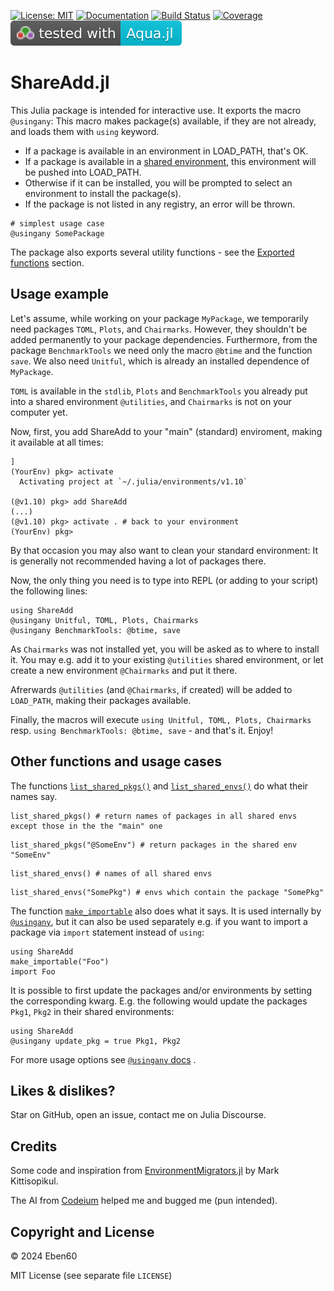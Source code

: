 [![License: MIT](https://img.shields.io/badge/License-MIT-yellow.svg)](https://opensource.org/licenses/MIT)
[![Documentation](https://img.shields.io/badge/docs-stable-blue.svg)](https://eben60.github.io/ShareAdd.jl/) 
[![Build Status](https://github.com/Eben60/ShareAdd.jl/workflows/CI/badge.svg)](https://github.com/Eben60/ShareAdd.jl/actions?query=workflow%3ACI) 
[![Coverage](https://codecov.io/gh/Eben60/ShareAdd.jl/branch/main/graph/badge.svg)](https://codecov.io/gh/Eben60/ShareAdd.jl) 
[![Aqua QA](https://raw.githubusercontent.com/JuliaTesting/Aqua.jl/master/badge.svg)](https://github.com/JuliaTesting/Aqua.jl)


# ShareAdd.jl

This Julia package is intended for interactive use. It exports the macro `@usingany`: This macro makes package(s) available, if they are not already, and loads them with `using` keyword.

- If a package is available in an environment in LOAD_PATH, that's OK.
- If a package is available in a [shared environment](https://pkgdocs.julialang.org/v1/environments/#Shared-environments), this environment will be pushed into LOAD_PATH.
- Otherwise if it can be installed, you will be prompted to select an environment to install the package(s).
- If the package is not listed in any registry, an error will be thrown. 

```
# simplest usage case
@usingany SomePackage
```

The package also exports several utility functions - see the [Exported functions](@ref) section.

## Usage example

Let's assume, while working on your package `MyPackage`, we temporarily need packages `TOML`, `Plots`, and `Chairmarks`. However, they shouldn't be added permanently to your package dependencies. Furthermore, from the package `BenchmarkTools` we need only the macro `@btime` and the function `save`. We also need `Unitful`, which is already an installed dependence of `MyPackage`.

`TOML` is available in the `stdlib`, `Plots` and `BenchmarkTools` you already put into a shared environment `@utilities`, and `Chairmarks` is not on your computer yet. 

Now, first, you add ShareAdd to your "main" (standard) enviroment, making it available at all times:

```
]
(YourEnv) pkg> activate 
  Activating project at `~/.julia/environments/v1.10`

(@v1.10) pkg> add ShareAdd
(...)
(@v1.10) pkg> activate . # back to your environment
(YourEnv) pkg> 
```

By that occasion you may also want to clean your standard environment: It is generally not recommended having a lot of packages there.

Now, the only thing you need is to type into REPL (or adding to your script) the following lines:

```
using ShareAdd
@usingany Unitful, TOML, Plots, Chairmarks
@usingany BenchmarkTools: @btime, save
```

As `Chairmarks` was not installed yet, you will be asked as to where to install it. You may e.g. add it to your existing `@utilities` shared environment, or let create a new environment `@Chairmarks` and put it there. 

Afrerwards `@utilities` (and `@Chairmarks`, if created) will be added to `LOAD_PATH`, making their packages available.

Finally, the macros will execute `using Unitful, TOML, Plots, Chairmarks` resp. `using BenchmarkTools: @btime, save` - and that's it. Enjoy!

## Other functions and usage cases

The functions [`list_shared_pkgs()`](@ref) and [`list_shared_envs()`](@ref) do what their names say.

```
list_shared_pkgs() # return names of packages in all shared envs except those in the the "main" one
```
```
list_shared_pkgs("@SomeEnv") # return packages in the shared env "SomeEnv"
```
```
list_shared_envs() # names of all shared envs
```
```
list_shared_envs("SomePkg") # envs which contain the package "SomePkg"
```

The function [`make_importable`](@ref) also does what it says. It is used internally by [`@usingany`](@ref), but it can also be used separately e.g. 
if you want to import a package via `import` statement instead of `using`:

```
using ShareAdd
make_importable("Foo")
import Foo
```

It is possible to first update the packages and/or environments by setting the corresponding kwarg. E.g. the following would update the 
packages `Pkg1`, `Pkg2` in their shared environments:

```
using ShareAdd
@usingany update_pkg = true Pkg1, Pkg2
```

For more usage options see [`@usingany` docs](@ref) .

## Likes & dislikes?

Star on GitHub, open an issue, contact me on Julia Discourse.

## Credits

Some code and inspiration from [EnvironmentMigrators.jl](https://github.com/mkitti/EnvironmentMigrators.jl) by Mark Kittisopikul. 

The AI from [Codeium](https://codeium.com/) helped me and bugged me (pun intended).

## Copyright and License

© 2024 Eben60

MIT License (see separate file `LICENSE`)

